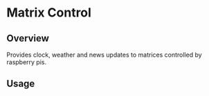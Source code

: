 # Matrix Control

## Overview
Provides clock, weather and news updates to matrices controlled by raspberry pis.

## Usage

